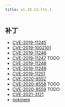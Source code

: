 ```yaml
---
title: v1.10.13-lts.1
---
```


## 补丁

- [CVE-2019-11245](/zh/docs/patches/cve-2019-11245/)
- [CVE-2019-1002101](/zh/docs/patches/cve-2019-1002101/)
- [CVE-2019-11246](/zh/docs/patches/cve-2019-11246/)
- [CVE-2019-11247](/zh/docs/patches/cve-2019-11247/) TODO
- [CVE-2019-11248](/zh/docs/patches/cve-2019-11248/)
- [CVE-2019-11249](/zh/docs/patches/cve-2019-11249/)
- [CVE-2019-11251](/zh/docs/patches/cve-2019-11251/)
- [CVE-2020-8552](/zh/docs/patches/cve-2020-8552/)
- [CVE-2020-8558](/zh/docs/patches/cve-2020-8558/) TODO
- [CVE-2020-8559](/zh/docs/patches/cve-2020-8559/) TODO
- [CVE-2021-3121](/zh/docs/patches/cve-2021-3121/)
- [nokmem](/zh/docs/patches/nokmem/)
